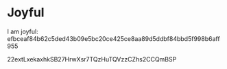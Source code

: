 # Joyful

I am joyful: efbceaf84b62c5ded43b09e5bc20ce425ce8aa89d5ddbf84bbd5f998b6aff955


22extLxekaxhkSB27HrwXsr7TQzHuTQVzzCZhs2CCQmBSP
